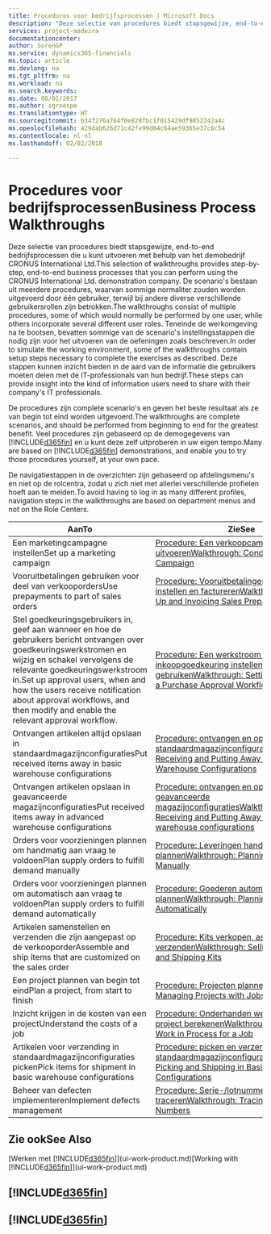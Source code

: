 ```yaml
---
title: Procedures voor bedrijfsprocessen | Microsoft Docs
description: "Deze selectie van procedures biedt stapsgewijze, end-to-end bedrijfsprocessen die u kunt uitvoeren met behulp van het demobedrijf CRONUS International Ltd. De scenario's bestaan uit meerdere procedures, waarvan sommige normaliter zouden worden uitgevoerd door één gebruiker, terwijl bij andere diverse verschillende gebruikersrollen zijn betrokken. Teneinde de werkomgeving na te bootsen, bevatten sommige van de scenario's instellingsstappen die nodig zijn voor het uitvoeren van de oefeningen zoals beschreven. Deze stappen kunnen inzicht bieden in de aard van de informatie die gebruikers moeten delen met de IT-professionals van hun bedrijf."
services: project-madeira
documentationcenter: 
author: SorenGP
ms.service: dynamics365-financials
ms.topic: article
ms.devlang: na
ms.tgt_pltfrm: na
ms.workload: na
ms.search.keywords: 
ms.date: 08/01/2017
ms.author: sgroespe
ms.translationtype: HT
ms.sourcegitcommit: b34f276a764f0e828fbc1f015429df9852242a4c
ms.openlocfilehash: 429dab626d71c42fe99d84c64ae59365e37c6c54
ms.contentlocale: nl-nl
ms.lasthandoff: 02/02/2018

---
```

# <a name="business-process-walkthroughs"></a><span data-ttu-id="ece70-106">Procedures voor bedrijfsprocessen</span><span class="sxs-lookup"><span data-stu-id="ece70-106">Business Process Walkthroughs</span></span>
<span data-ttu-id="ece70-107">Deze selectie van procedures biedt stapsgewijze, end-to-end bedrijfsprocessen die u kunt uitvoeren met behulp van het demobedrijf CRONUS International Ltd.</span><span class="sxs-lookup"><span data-stu-id="ece70-107">This selection of walkthroughs provides step-by-step, end-to-end business processes that you can perform using the CRONUS International Ltd. demonstration company.</span></span> <span data-ttu-id="ece70-108">De scenario's bestaan uit meerdere procedures, waarvan sommige normaliter zouden worden uitgevoerd door één gebruiker, terwijl bij andere diverse verschillende gebruikersrollen zijn betrokken.</span><span class="sxs-lookup"><span data-stu-id="ece70-108">The walkthroughs consist of multiple procedures, some of which would normally be performed by one user, while others incorporate several different user roles.</span></span> <span data-ttu-id="ece70-109">Teneinde de werkomgeving na te bootsen, bevatten sommige van de scenario's instellingsstappen die nodig zijn voor het uitvoeren van de oefeningen zoals beschreven.</span><span class="sxs-lookup"><span data-stu-id="ece70-109">In order to simulate the working environment, some of the walkthroughs contain setup steps necessary to complete the exercises as described.</span></span> <span data-ttu-id="ece70-110">Deze stappen kunnen inzicht bieden in de aard van de informatie die gebruikers moeten delen met de IT-professionals van hun bedrijf.</span><span class="sxs-lookup"><span data-stu-id="ece70-110">These steps can provide insight into the kind of information users need to share with their company's IT professionals.</span></span>  

 <span data-ttu-id="ece70-111">De procedures zijn complete scenario's en geven het beste resultaat als ze van begin tot eind worden uitgevoerd.</span><span class="sxs-lookup"><span data-stu-id="ece70-111">The walkthroughs are complete scenarios, and should be performed from beginning to end for the greatest benefit.</span></span> <span data-ttu-id="ece70-112">Veel procedures zijn gebaseerd op de demogegevens van [!INCLUDE[d365fin](includes/d365fin_md.md)] en u kunt deze zelf uitproberen in uw eigen tempo.</span><span class="sxs-lookup"><span data-stu-id="ece70-112">Many are based on [!INCLUDE[d365fin](includes/d365fin_md.md)] demonstrations, and enable you to try those procedures yourself, at your own pace.</span></span>  

 <span data-ttu-id="ece70-113">De navigatiestappen in de overzichten zijn gebaseerd op afdelingsmenu's en niet op de rolcentra, zodat u zich niet met allerlei verschillende profielen hoeft aan te melden.</span><span class="sxs-lookup"><span data-stu-id="ece70-113">To avoid having to log in as many different profiles, navigation steps in the walkthroughs are based on department menus and not on the Role Centers.</span></span>  

|<span data-ttu-id="ece70-114">Aan</span><span class="sxs-lookup"><span data-stu-id="ece70-114">To</span></span>|<span data-ttu-id="ece70-115">Zie</span><span class="sxs-lookup"><span data-stu-id="ece70-115">See</span></span>|  
|--------|---------|  
|<span data-ttu-id="ece70-116">Een marketingcampagne instellen</span><span class="sxs-lookup"><span data-stu-id="ece70-116">Set up a marketing campaign</span></span>|[<span data-ttu-id="ece70-117">Procedure: Een verkoopcampagne uitvoeren</span><span class="sxs-lookup"><span data-stu-id="ece70-117">Walkthrough: Conducting a Sales Campaign</span></span>](walkthrough-conducting-a-sales-campaign.md)|  
|<span data-ttu-id="ece70-118">Vooruitbetalingen gebruiken voor deel van verkooporders</span><span class="sxs-lookup"><span data-stu-id="ece70-118">Use prepayments to part of sales orders</span></span>|[<span data-ttu-id="ece70-119">Procedure: Vooruitbetalingen verkoop instellen en factureren</span><span class="sxs-lookup"><span data-stu-id="ece70-119">Walkthrough: Setting Up and Invoicing Sales Prepayments</span></span>](walkthrough-setting-up-and-invoicing-sales-prepayments.md)|  
|<span data-ttu-id="ece70-120">Stel goedkeuringsgebruikers in, geef aan wanneer en hoe de gebruikers bericht ontvangen over goedkeuringswerkstromen en wijzig en schakel vervolgens de relevante goedkeuringswerkstroom in.</span><span class="sxs-lookup"><span data-stu-id="ece70-120">Set up approval users, when and how the users receive notification about approval workflows, and then modify and enable the relevant approval workflow.</span></span>|[<span data-ttu-id="ece70-121">Procedure: Een werkstroom voor inkoopgoedkeuring instellen en gebruiken</span><span class="sxs-lookup"><span data-stu-id="ece70-121">Walkthrough: Setting Up and Using a Purchase Approval Workflow</span></span>](walkthrough-setting-up-and-using-a-purchase-approval-workflow.md)|  
|<span data-ttu-id="ece70-122">Ontvangen artikelen altijd opslaan in standaardmagazijnconfiguraties</span><span class="sxs-lookup"><span data-stu-id="ece70-122">Put received items away in basic warehouse configurations</span></span>|[<span data-ttu-id="ece70-123">Procedure: ontvangen en opslaan in standaardmagazijnconfiguraties</span><span class="sxs-lookup"><span data-stu-id="ece70-123">Walkthrough: Receiving and Putting Away in Basic Warehouse Configurations</span></span>](walkthrough-receiving-and-putting-away-in-basic-warehousing.md)|  
|<span data-ttu-id="ece70-124">Ontvangen artikelen opslaan in geavanceerde magazijnconfiguraties</span><span class="sxs-lookup"><span data-stu-id="ece70-124">Put received items away in advanced warehouse configurations</span></span>|[<span data-ttu-id="ece70-125">Procedure: ontvangen en opslaan in geavanceerde magazijnconfiguraties</span><span class="sxs-lookup"><span data-stu-id="ece70-125">Walkthrough: Receiving and Putting Away in advanced warehouse configurations</span></span>](walkthrough-receiving-and-putting-away-in-advanced-warehousing.md)|  
|<span data-ttu-id="ece70-126">Orders voor voorzieningen plannen om handmatig aan vraag te voldoen</span><span class="sxs-lookup"><span data-stu-id="ece70-126">Plan supply orders to fulfill demand manually</span></span>|[<span data-ttu-id="ece70-127">Procedure: Leveringen handmatig plannen</span><span class="sxs-lookup"><span data-stu-id="ece70-127">Walkthrough: Planning Supplies Manually</span></span>](walkthrough-planning-supplies-manually.md)|  
|<span data-ttu-id="ece70-128">Orders voor voorzieningen plannen om automatisch aan vraag te voldoen</span><span class="sxs-lookup"><span data-stu-id="ece70-128">Plan supply orders to fulfill demand automatically</span></span>|[<span data-ttu-id="ece70-129">Procedure: Goederen automatisch plannen</span><span class="sxs-lookup"><span data-stu-id="ece70-129">Walkthrough: Planning Supplies Automatically</span></span>](walkthrough-planning-supplies-automatically.md)|  
|<span data-ttu-id="ece70-130">Artikelen samenstellen en verzenden die zijn aangepast op de verkooporder</span><span class="sxs-lookup"><span data-stu-id="ece70-130">Assemble and ship items that are customized on the sales order</span></span>|[<span data-ttu-id="ece70-131">Procedure: Kits verkopen, assembleren en verzenden</span><span class="sxs-lookup"><span data-stu-id="ece70-131">Walkthrough: Selling, Assembling, and Shipping Kits</span></span>](walkthrough-selling-assembling-and-shipping-kits.md)|  
|<span data-ttu-id="ece70-132">Een project plannen van begin tot eind</span><span class="sxs-lookup"><span data-stu-id="ece70-132">Plan a project, from start to finish</span></span>|[<span data-ttu-id="ece70-133">Procedure: Projecten plannen</span><span class="sxs-lookup"><span data-stu-id="ece70-133">Walkthrough: Managing Projects with Jobs</span></span>](walkthrough-managing-projects-with-jobs.md)|  
|<span data-ttu-id="ece70-134">Inzicht krijgen in de kosten van een project</span><span class="sxs-lookup"><span data-stu-id="ece70-134">Understand the costs of a job</span></span>|[<span data-ttu-id="ece70-135">Procedure: Onderhanden werk voor een project berekenen</span><span class="sxs-lookup"><span data-stu-id="ece70-135">Walkthrough: Calculating Work in Process for a Job</span></span>](walkthrough-calculating-work-in-process-for-a-job.md)|  
|<span data-ttu-id="ece70-136">Artikelen voor verzending in standaardmagazijnconfiguraties picken</span><span class="sxs-lookup"><span data-stu-id="ece70-136">Pick items for shipment in basic warehouse configurations</span></span>|[<span data-ttu-id="ece70-137">Procedure: picken en verzenden in standaardmagazijnconfiguraties</span><span class="sxs-lookup"><span data-stu-id="ece70-137">Walkthrough: Picking and Shipping in Basic Warehouse Configurations</span></span>](walkthrough-picking-and-shipping-in-basic-warehousing.md)|  
|<span data-ttu-id="ece70-138">Beheer van defecten implementeren</span><span class="sxs-lookup"><span data-stu-id="ece70-138">Implement defects management</span></span>|[<span data-ttu-id="ece70-139">Procedure: Serie-/lotnummers traceren</span><span class="sxs-lookup"><span data-stu-id="ece70-139">Walkthrough: Tracing Serial-Lot Numbers</span></span>](walkthrough-tracing-serial-lot-numbers.md)|  

## <a name="see-also"></a><span data-ttu-id="ece70-140">Zie ook</span><span class="sxs-lookup"><span data-stu-id="ece70-140">See Also</span></span>
<span data-ttu-id="ece70-141">[Werken met [!INCLUDE[d365fin](includes/d365fin_md.md)]](ui-work-product.md)</span><span class="sxs-lookup"><span data-stu-id="ece70-141">[Working with [!INCLUDE[d365fin](includes/d365fin_md.md)]](ui-work-product.md)</span></span>  

## [!INCLUDE[d365fin](includes/free_trial_md.md)]  
## [!INCLUDE[d365fin](includes/training_link_md.md)]

